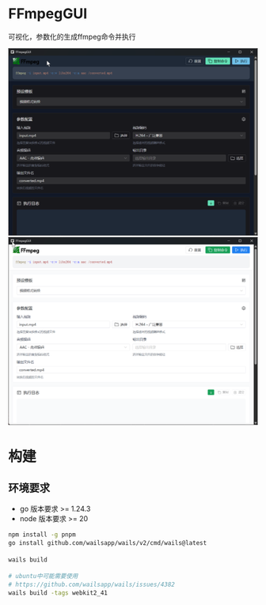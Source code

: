 # FFmpegGUI

可视化，参数化的生成ffmpeg命令并执行

![alt text](./docs/dark.png)
![alt text](./docs/light.png)

# 构建

## 环境要求

- go 版本要求 >= 1.24.3
- node 版本要求 >= 20

```bash
npm install -g pnpm
go install github.com/wailsapp/wails/v2/cmd/wails@latest

wails build

# ubuntu中可能需要使用
# https://github.com/wailsapp/wails/issues/4382
wails build -tags webkit2_41
```
